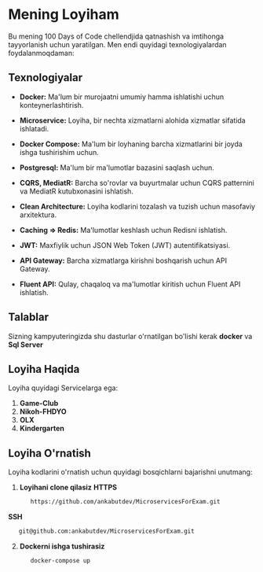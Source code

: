 # Mening Loyiham

Bu mening 100 Days of Code chellendjida qatnashish va imtihonga tayyorlanish uchun yaratilgan. Men endi quyidagi texnologiyalardan foydalanmoqdaman:

## Texnologiyalar

- **Docker:** Ma'lum bir murojaatni umumiy hamma ishlatishi uchun konteynerlashtirish.
- **Microservice:** Loyiha, bir nechta xizmatlarni alohida xizmatlar sifatida ishlatadi.
- **Docker Compose:** Ma'lum bir loyhaning barcha xizmatlarini bir joyda ishga tushirishim uchun.

- **Postgresql:** Ma'lum bir ma'lumotlar bazasini saqlash uchun.

- **CQRS, MediatR:** Barcha so'rovlar va buyurtmalar uchun CQRS patternini va MediatR kutubxonasini ishlatish.

- **Clean Architecture:** Loyiha kodlarini tozalash va tuzish uchun masofaviy arxitektura.

- **Caching => Redis:** Ma'lumotlar keshlash uchun Redisni ishlatish.

- **JWT:** Maxfiylik uchun JSON Web Token (JWT) autentifikatsiyasi.

- **API Gateway:** Barcha xizmatlarga kirishni boshqarish uchun API Gateway.

- **Fluent API:** Qulay, chaqaloq va ma'lumotlar kiritish uchun Fluent API ishlatish.

## Talablar
 Sizning kampyuteringizda shu dasturlar o'rnatilgan bo'lishi kerak
 **docker** va **Sql Server**

## Loyiha Haqida

Loyiha quyidagi Servicelarga ega:

1. **Game-Club**
2. **Nikoh-FHDYO**
3. **OLX**
4. **Kindergarten**

## Loyiha O'rnatish

Loyiha kodlarini o'rnatish uchun quyidagi bosqichlarni bajarishni unutmang:
1. **Loyihani clone qilasiz**
**HTTPS**
   ```bash
      https://github.com/ankabutdev/MicroservicesForExam.git
   ```
**SSH**
   ```bash
      git@github.com:ankabutdev/MicroservicesForExam.git
   ```
2. **Dockerni ishga tushirasiz**
   ```bash
      docker-compose up

